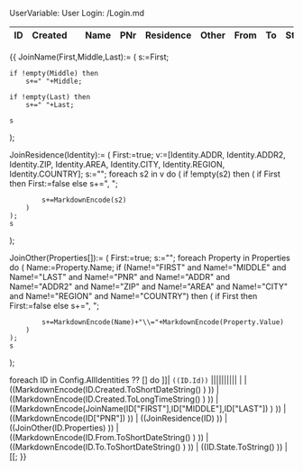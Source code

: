 ﻿UserVariable: User
Login: /Login.md


| ID | Created || Name  | PNr | Residence | Other | From | To | State |
|:---|:----|:---|:------|:----|:----------|:------|:-----|:---|:------|
{{
JoinName(First,Middle,Last):=
(
	s:=First;

	if !empty(Middle) then
		s+=" "+Middle;

	if !empty(Last) then
		s+=" "+Last;

	s
);

JoinResidence(Identity):=
(
	First:=true;
	v:=[Identity.ADDR, Identity.ADDR2, Identity.ZIP, Identity.AREA, Identity.CITY, Identity.REGION, Identity.COUNTRY];
	s:="";
	foreach s2 in v do
	(
		if !empty(s2) then
		(
			if First then
				First:=false
			else
				s+=", ";
			
			s+=MarkdownEncode(s2)
		)
	);
	s
);

JoinOther(Properties[]):=
(
	First:=true;
	s:="";
	foreach Property in Properties do
	(
		Name:=Property.Name;
		if (Name!="FIRST" and Name!="MIDDLE" and Name!="LAST" and Name!="PNR" and Name!="ADDR" and Name!="ADDR2" and Name!="ZIP" and Name!="AREA" and Name!="CITY" and Name!="REGION" and Name!="COUNTRY") then
		(
			if First then
				First:=false
			else
				s+=", ";
			
			s+=MarkdownEncode(Name)+"\\="+MarkdownEncode(Property.Value)
		)
	);
	s
);

foreach ID in Config.AllIdentities ?? [] do
	]]| `((ID.Id))` ||||||||||
|  | ((MarkdownEncode(ID.Created.ToShortDateString() ) )) | ((MarkdownEncode(ID.Created.ToLongTimeString() ) )) | ((MarkdownEncode(JoinName(ID["FIRST"],ID["MIDDLE"],ID["LAST"]) ) )) | ((MarkdownEncode(ID["PNR"]) )) | ((JoinResidence(ID) )) | ((JoinOther(ID.Properties) )) | ((MarkdownEncode(ID.From.ToShortDateString() ) )) | ((MarkdownEncode(ID.To.ToShortDateString() ) )) | ((ID.State.ToString() )) |
[[;
}}
